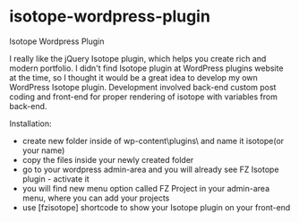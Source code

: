 isotope-wordpress-plugin
============================

Isotope Wordpress Plugin

I really like the jQuery Isotope plugin, which helps you create rich and modern portfolio. I didn't find Isotope plugin at WordPress plugins website at the time, so I thought it would be a great idea to develop my own WordPress Isotope plugin. Development involved back-end custom post coding and front-end for proper rendering of isotope with variables from back-end.

Installation:
- create new folder inside of wp-content\plugins\ and name it isotope(or your name)
- copy the files inside your newly created folder
- go to your wordpress admin-area and you will already see FZ Isotope plugin - activate it
- you will find new menu option called FZ Project in your admin-area menu, where you can add your projects
- use [fzisotope] shortcode to show your Isotope plugin on your front-end